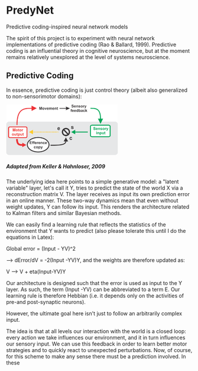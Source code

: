 # PredyNet
Predictive coding-inspired neural network models

The spirit of this project is to experiment with neural network implementations of predictive coding (Rao & Ballard, 1999). Predictive coding is an influential theory in cognitive neuroscience, but at the moment remains relatively unexplored at the level of systems neuroscience. 

## Predictive Coding

In essence, predictive coding is just control theory (albeit also generalized to non-sensorimotor domains): 

<img src="control_loop.png" alt="Drawing" width="60%" height="60%" />

#####  Adapted from Keller & Hahnloser, 2009

The underlying idea here points to a simple generative model: a "latent variable" layer, let's call it Y, tries to predict the state of the world X via a reconstruction matrix V. The layer receives as input its own prediction error in an online manner. These two-way dynamics mean that even without weight updates, Y can follow its input. This renders the architecture related to Kalman filters and similar Bayesian methods. 

We can easily find a learning rule that reflects the statistics of the environment that Y wants to predict (also please tolerate this until I do the equations in Latex):

Global error = (Input - YV)^2

--> dError/dV = -2(Input -YV)Y, and the weights are therefore updated as:

V --> V + eta(Input-YV)Y

Our architecture is designed such that the error is used as input to the Y layer. As such, the term (Input -YV) can be abbreviated to a term E. Our learning rule is therefore Hebbian (i.e. it depends only on the activities of pre-and post-synaptic neurons).

However, the ultimate goal here isn't just to follow an arbitrarily complex input. 



The idea is that at all levels our interaction with the world is a closed loop: every action we take influences our environment, and it in turn influences our sensory input. We can use this feedback in order to learn better motor strategies and to quickly react to unexpected perturbations. Now, of course, for this scheme to make any sense there must be a prediction involved. In these 
